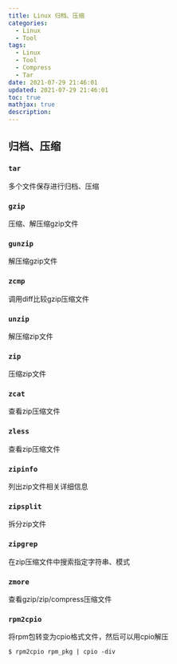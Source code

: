 ```yaml
---
title: Linux 归档、压缩
categories:
  - Linux
  - Tool
tags:
  - Linux
  - Tool
  - Compress
  - Tar
date: 2021-07-29 21:46:01
updated: 2021-07-29 21:46:01
toc: true
mathjax: true
description: 
---
```


##	归档、压缩

###	`tar`

多个文件保存进行归档、压缩

###	`gzip`

压缩、解压缩gzip文件

###	`gunzip`

解压缩gzip文件

###	`zcmp`

调用diff比较gzip压缩文件

###	`unzip`

解压缩zip文件

###	`zip`

压缩zip文件

###	`zcat`

查看zip压缩文件

###	`zless`

查看zip压缩文件

###	`zipinfo`

列出zip文件相关详细信息

###	`zipsplit`

拆分zip文件

###	`zipgrep`

在zip压缩文件中搜索指定字符串、模式

###	`zmore`

查看gzip/zip/compress压缩文件


###	`rpm2cpio`

将rpm包转变为cpio格式文件，然后可以用cpio解压

```
$ rpm2cpio rpm_pkg | cpio -div
```

